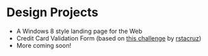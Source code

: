 Design Projects
==============

* A Windows 8 style landing page for the Web
* Credit Card Validation Form (based on [this challenge](https://github.com/rstacruz/frontend-exercises/tree/master/order-form) by [rstacruz](https://github.com/rstacruz))
* More coming soon!
